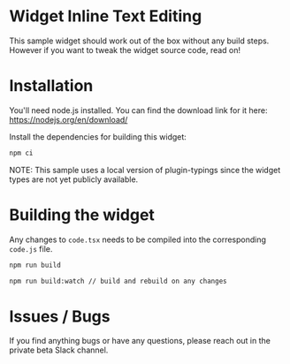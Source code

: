 Widget Inline Text Editing
===

This sample widget should work out of the box without any build steps.
However if you want to tweak the widget source code, read on!


# Installation

You'll need node.js installed. You can find the download link for it here: https://nodejs.org/en/download/


Install the dependencies for building this widget:

```bash
npm ci
```

NOTE: This sample uses a local version of plugin-typings since the widget types are not yet publicly available.

# Building the widget

Any changes to `code.tsx` needs to be compiled into the corresponding `code.js` file.

```bash
npm run build

npm run build:watch // build and rebuild on any changes
```

# Issues / Bugs

If you find anything bugs or have any questions, please reach out in the private beta Slack channel.